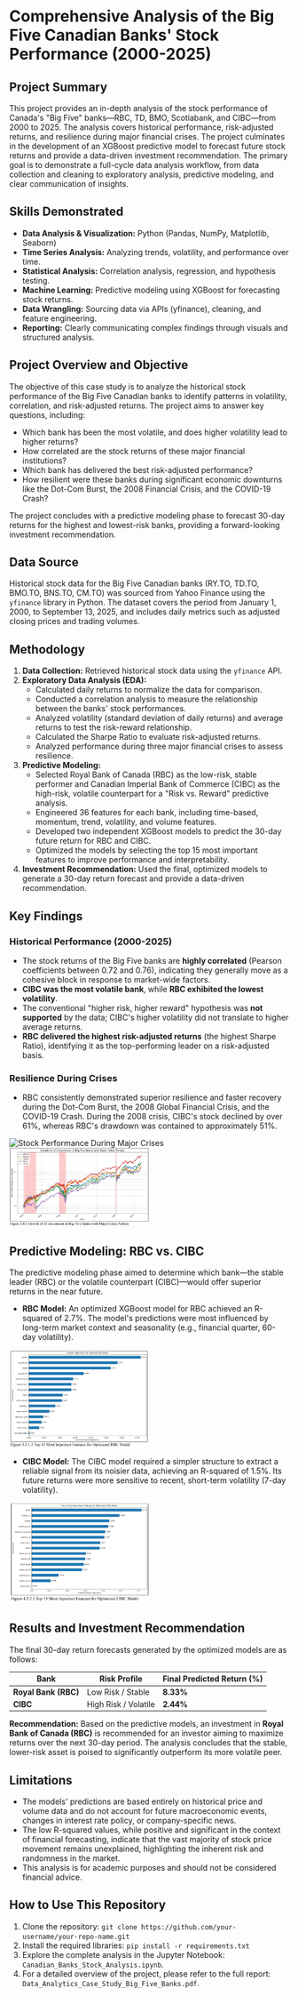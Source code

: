 # Comprehensive Analysis of the Big Five Canadian Banks' Stock Performance (2000-2025)

## Project Summary

This project provides an in-depth analysis of the stock performance of Canada's "Big Five" banks—RBC, TD, BMO, Scotiabank, and CIBC—from 2000 to 2025. The analysis covers historical performance, risk-adjusted returns, and resilience during major financial crises. The project culminates in the development of an XGBoost predictive model to forecast future stock returns and provide a data-driven investment recommendation. The primary goal is to demonstrate a full-cycle data analysis workflow, from data collection and cleaning to exploratory analysis, predictive modeling, and clear communication of insights.

## Skills Demonstrated

*   **Data Analysis & Visualization:** Python (Pandas, NumPy, Matplotlib, Seaborn)
*   **Time Series Analysis:** Analyzing trends, volatility, and performance over time.
*   **Statistical Analysis:** Correlation analysis, regression, and hypothesis testing.
*   **Machine Learning:** Predictive modeling using XGBoost for forecasting stock returns.
*   **Data Wrangling:** Sourcing data via APIs (yfinance), cleaning, and feature engineering.
*   **Reporting:** Clearly communicating complex findings through visuals and structured analysis.

## Project Overview and Objective

The objective of this case study is to analyze the historical stock performance of the Big Five Canadian banks to identify patterns in volatility, correlation, and risk-adjusted returns. The project aims to answer key questions, including:

*   Which bank has been the most volatile, and does higher volatility lead to higher returns?
*   How correlated are the stock returns of these major financial institutions?
*   Which bank has delivered the best risk-adjusted performance?
*   How resilient were these banks during significant economic downturns like the Dot-Com Burst, the 2008 Financial Crisis, and the COVID-19 Crash?

The project concludes with a predictive modeling phase to forecast 30-day returns for the highest and lowest-risk banks, providing a forward-looking investment recommendation.

## Data Source

Historical stock data for the Big Five Canadian banks (RY.TO, TD.TO, BMO.TO, BNS.TO, CM.TO) was sourced from Yahoo Finance using the `yfinance` library in Python. The dataset covers the period from January 1, 2000, to September 13, 2025, and includes daily metrics such as adjusted closing prices and trading volumes.

## Methodology

1.  **Data Collection:** Retrieved historical stock data using the `yfinance` API.
2.  **Exploratory Data Analysis (EDA):**
    *   Calculated daily returns to normalize the data for comparison.
    *   Conducted a correlation analysis to measure the relationship between the banks' stock performances.
    *   Analyzed volatility (standard deviation of daily returns) and average returns to test the risk-reward relationship.
    *   Calculated the Sharpe Ratio to evaluate risk-adjusted returns.
    *   Analyzed performance during three major financial crises to assess resilience.
3.  **Predictive Modeling:**
    *   Selected Royal Bank of Canada (RBC) as the low-risk, stable performer and Canadian Imperial Bank of Commerce (CIBC) as the high-risk, volatile counterpart for a "Risk vs. Reward" predictive analysis.
    *   Engineered 36 features for each bank, including time-based, momentum, trend, volatility, and volume features.
    *   Developed two independent XGBoost models to predict the 30-day future return for RBC and CIBC.
    *   Optimized the models by selecting the top 15 most important features to improve performance and interpretability.
4.  **Investment Recommendation:** Used the final, optimized models to generate a 30-day return forecast and provide a data-driven recommendation.

## Key Findings

### Historical Performance (2000-2025)
*   The stock returns of the Big Five banks are **highly correlated** (Pearson coefficients between 0.72 and 0.76), indicating they generally move as a cohesive block in response to market-wide factors.
*   **CIBC was the most volatile bank**, while **RBC exhibited the lowest volatility**.
*   The conventional "higher risk, higher reward" hypothesis was **not supported** by the data; CIBC's higher volatility did not translate to higher average returns.
*   **RBC delivered the highest risk-adjusted returns** (the highest Sharpe Ratio), identifying it as the top-performing leader on a risk-adjusted basis.

### Resilience During Crises
*   RBC consistently demonstrated superior resilience and faster recovery during the Dot-Com Burst, the 2008 Global Financial Crisis, and the COVID-19 Crash. During the 2008 crisis, CIBC's stock declined by over 61%, whereas RBC's drawdown was contained to approximately 51%.

![Stock Performance During Major Crises](Images/)
<img src="Images/3.4.1_growth1cad.jpg" alt="3.4.1_growth1cad" width="50%">

## Predictive Modeling: RBC vs. CIBC

The predictive modeling phase aimed to determine which bank—the stable leader (RBC) or the volatile counterpart (CIBC)—would offer superior returns in the near future.

*   **RBC Model:** An optimized XGBoost model for RBC achieved an R-squared of 2.7%. The model's predictions were most influenced by long-term market context and seasonality (e.g., financial quarter, 60-day volatility).
<img src="Images/rbc_feature_importance.jpg" alt="RBC Feature Importance" width="50%">

*   **CIBC Model:** The CIBC model required a simpler structure to extract a reliable signal from its noisier data, achieving an R-squared of 1.5%. Its future returns were more sensitive to recent, short-term volatility (7-day volatility).
<img src="Images/cibc_feature_importance.jpg" alt="CIBC Feature Importance" width="50%">


## Results and Investment Recommendation

The final 30-day return forecasts generated by the optimized models are as follows:

| Bank                 | Risk Profile         | Final Predicted Return (%) |
|----------------------|----------------------|----------------------------|
| **Royal Bank (RBC)** | Low Risk / Stable    | **8.33%**                  |
| **CIBC**             | High Risk / Volatile | **2.44%**                  |

**Recommendation:** Based on the predictive models, an investment in **Royal Bank of Canada (RBC)** is recommended for an investor aiming to maximize returns over the next 30-day period. The analysis concludes that the stable, lower-risk asset is poised to significantly outperform its more volatile peer.

## Limitations

*   The models' predictions are based entirely on historical price and volume data and do not account for future macroeconomic events, changes in interest rate policy, or company-specific news.
*   The low R-squared values, while positive and significant in the context of financial forecasting, indicate that the vast majority of stock price movement remains unexplained, highlighting the inherent risk and randomness in the market.
*   This analysis is for academic purposes and should not be considered financial advice.

## How to Use This Repository

1.  Clone the repository: `git clone https://github.com/your-username/your-repo-name.git`
2.  Install the required libraries: `pip install -r requirements.txt`
3.  Explore the complete analysis in the Jupyter Notebook: `Canadian_Banks_Stock_Analysis.ipynb`.
4.  For a detailed overview of the project, please refer to the full report: `Data_Analytics_Case_Study_Big_Five_Banks.pdf`.
